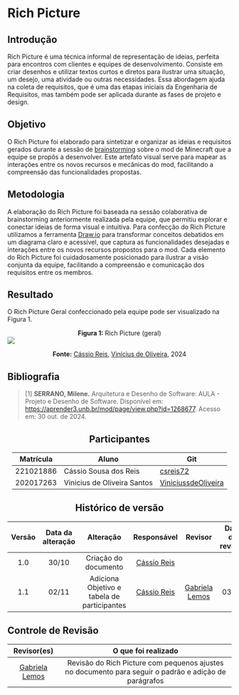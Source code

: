 # Rich Picture

## Introdução

Rich Picture é uma técnica informal de representação de ideias, perfeita para encontros com clientes e equipes de desenvolvimento. Consiste em criar desenhos e utilizar textos curtos e diretos para ilustrar uma situação, um desejo, uma atividade ou outras necessidades. Essa abordagem ajuda na coleta de requisitos, que é uma das etapas iniciais da Engenharia de Requisitos, mas também pode ser aplicada durante as fases de projeto e design.

## Objetivo

O Rich Picture foi elaborado para sintetizar e organizar as ideias e requisitos gerados durante a sessão de [brainstorming](Base/Design_Sprint/brainstorming.md) sobre o mod de Minecraft que a equipe se propôs a desenvolver. Este artefato visual serve para mapear as interações entre os novos recursos e mecânicas do mod, facilitando a compreensão das funcionalidades propostas.

## Metodologia

A elaboração do Rich Picture foi baseada na sessão colaborativa de brainstorming anteriormente realizada pela equipe, que permitiu explorar e conectar ideias de forma visual e intuitiva. Para confecção do Rich Picture utilizamos a ferramenta [Draw.io](https://www.drawio.com/) para transformar conceitos debatidos em um diagrama claro e acessível, que captura as funcionalidades desejadas e interações entre os novos recursos propostos para o mod. Cada elemento do Rich Picture foi cuidadosamente posicionado para ilustrar a visão conjunta da equipe, facilitando a compreensão e comunicação dos requisitos entre os membros.

## Resultado

O Rich Picture Geral confeccionado pela equipe pode ser visualizado na Figura 1.

<center>
<b>Figura 1:</b> Rich Picture (geral)
</center>

<img src="https://raw.githubusercontent.com/UnBArqDsw2024-2/2024.2_G1_ModMine_Entrega_01/main/docs/assets/richpictureGeral.png"/>

<center>

<b>Fonte:</b> [Cássio Reis](https://github.com/csreis72), [Vinícius de Oliveira](https://github.com/ViniciussdeOliveira), 2024

</center>

## Bibliografia

> [1] <b>SERRANO, Milene.</b> Arquitetura e Desenho de Software: AULA - Projeto e Desenho de Software. Disponível em: https://aprender3.unb.br/mod/page/view.php?id=1268677. Acesso em: 30 out. de 2024.

<center>

## Participantes

<div style="margin: 0 auto; width: fit-content;">

| Matrícula | Aluno                       | Git                                                           |
| --------- | --------------------------- | ------------------------------------------------------------- |
| 221021886 | Cássio Sousa dos Reis       | [csreis72](https://github.com/csreis72)                       |
| 202017263 | Vinicius de Oliveira Santos | [ViniciussdeOliveira](https://github.com/ViniciussdeOliveira) |

</div>

## Histórico de versão

| Versão | Data da alteração |                  Alteração                  |                Responsável                 |                     Revisor                      | Data de revisão |
| :----: | :---------------: | :-----------------------------------------: | :----------------------------------------: | :----------------------------------------------: | :-------------: |
|  1.0   |       30/10       |            Criação do documento             | [Cássio Reis](https://github.com/csreis72) |                                                  |                 |
|  1.1   |       02/11       | Adiciona Objetivo e tabela de participantes | [Cássio Reis](https://github.com/csreis72) | [Gabriela Lemos](https://github.com/heylisten64) |      03/11      |

</center>

## Controle de Revisão

|                   Revisor(es)                    |                                          O que foi realizado                                          |
| :----------------------------------------------: | :---------------------------------------------------------------------------------------------------: |
| [Gabriela Lemos](https://github.com/heylisten64) | Revisão do Rich Picture com pequenos ajustes no documento para seguir o padrão e adição de parágrafos |
